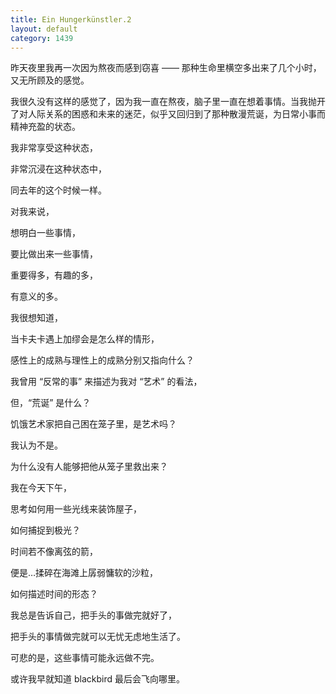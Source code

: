 ```yaml
---
title: Ein Hungerkünstler.2
layout: default
category: 1439
---
```


昨天夜里我再一次因为熬夜而感到窃喜 —— 那种生命里横空多出来了几个小时，又无所顾及的感觉。

我很久没有这样的感觉了，因为我一直在熬夜，脑子里一直在想着事情。当我抛开了对人际关系的困惑和未来的迷茫，似乎又回归到了那种散漫荒诞，为日常小事而精神充盈的状态。

我非常享受这种状态，

非常沉浸在这种状态中，

同去年的这个时候一样。

对我来说，

想明白一些事情， 

要比做出来一些事情，

重要得多，有趣的多，

有意义的多。

我很想知道，

当卡夫卡遇上加缪会是怎么样的情形，

感性上的成熟与理性上的成熟分别又指向什么？

我曾用 “反常的事” 来描述为我对 “艺术” 的看法，

但，“荒诞” 是什么？

饥饿艺术家把自己困在笼子里，是艺术吗？

我认为不是。

为什么没有人能够把他从笼子里救出来？

我在今天下午，

思考如何用一些光线来装饰屋子，

如何捕捉到极光？

时间若不像离弦的箭，

便是…揉碎在海滩上孱弱慵软的沙粒，

如何描述时间的形态？

我总是告诉自己，把手头的事做完就好了，

把手头的事情做完就可以无忧无虑地生活了。

可悲的是，这些事情可能永远做不完。

或许我早就知道 blackbird 最后会飞向哪里。
